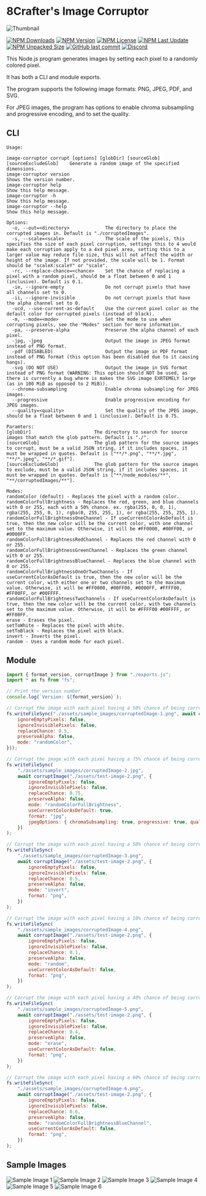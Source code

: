 # 8Crafter's Image Corruptor

![Thumbnail](./assets/thumbnail.png)

[![NPM Downloads](https://img.shields.io/npm/d18m/image-corruptor)](https://npmjs.com/package/image-corruptor)
[![NPM Version](https://img.shields.io/npm/v/image-corruptor)](https://npmjs.com/package/image-corruptor)
[![NPM License](https://img.shields.io/npm/l/image-corruptor)](https://npmjs.com/package/image-corruptor)
[![NPM Last Update](https://img.shields.io/npm/last-update/image-corruptor)](https://npmjs.com/package/image-corruptor)
[![NPM Unpacked Size](https://img.shields.io/npm/unpacked-size/image-corruptor)](https://npmjs.com/package/image-corruptor)
[![GitHub last commit](https://img.shields.io/github/last-commit/8Crafter-Studios/random-image-generator)](https://github.com/8Crafter-Studios/random-image-generator/commits/main)
[![Discord](https://img.shields.io/discord/1213197616570048512?logo=discord&label=discord&link=https%3A%2F%2Fdiscord.gg%2FjrCTeHGuhx)](https://discord.gg/jrCTeHGuhx)

This Node.js program generates images by setting each pixel to a randomly colored pixel.

It has both a CLI and module exports.

The program supports the following image formats: PNG, JPEG, PDF, and SVG.

For JPEG images, the program has options to enable chroma subsampling and progressive encoding, and to set the quality.

## CLI

```
Usage:

image-corruptor corrupt [options] [globDir] [sourceGlob] [sourceExcludeGlob]    Generate a random image of the specified dimensions.
image-corruptor version                                                         Shows the version number.
image-corruptor help                                                            Show this help message.
image-corruptor -h                                                              Show this help message.
image-corruptor --help                                                          Show this help message.

Options:
  -o, --out=<directory>             The directory to place the corrupted images in. Default is "./corruptedImages".
  -s, --scale=<scale>               The scale of the pixels, this specifies the size of each pixel corruption, settings this to 4 would make each corruption apply to a 4x4 pixel area, setting this to a larger value may reduce file size, this will not affect the width or height of the image. If not provided, the scale will be 1. Format should be "scaleX:scaleY" or "scale".
  -rc, --replace-chance=<chance>    Set the chance of replacing a pixel with a random pixel, should be a float between 0 and 1 (inclusive). Default is 0.1.
  -ie, --ignore-empty               Do not corrupt pixels that have all channels set to 0.
  -ii, --ignore-invisible           Do not corrupt pixels that have the alpha channel set to 0.
  -ucd, --use-current-as-default    Use the current pixel color as the default color for corrupted pixels (instead of black).
  -m, --mode=<mode>                 Set the mode to use when corrupting pixels, see the "Modes" section for more information.
  -pa, --preserve-alpha             Preserve the alpha channel of each pixel.
  -jpg, -jpeg                       Output the image in JPEG format instead of PNG format.
  -pdf (DISABLED)                   Output the image in PDF format instead of PNG format (this option has been disabled due to it causing hangs).
  -svg (DO NOT USE)                 Output the image in SVG format instead of PNG format (WARNING: This option should NOT be used, as there is currently a bug where is makes the SVG image EXRTEMELY large (as in 100 MiB as opposed to 2 MiB)).
  --chroma-subsampling              Enable chroma subsampling for JPEG images.
  --progressive                     Enable progressive encoding for JPEG images.
  --quality=<quality>               Set the quality of the JPEG image, should be a float between 0 and 1 (inclusive). Default is 0.75.

Paramters:
[globDir]                       The directory to search for source images that match the glob pattern. Default is "./".
[sourceGlob]                    The glob pattern for the source images to corrupt, must be a valid JSON string, if it includes spaces, it must be wrapped in quotes. Default is ["**/*.png", "**/*.jpg", "**/*.jpeg", "**/*.gif"].
[sourceExcludeGlob]             The glob pattern for the source images to exclude, must be a valid JSON string, if it includes spaces, it must be wrapped in quotes. Default is ["**/node_modules/**", "**/corruptedImages/**"].

Modes:
randomColor (default) - Replaces the pixel with a random color.
randomColorFullBrightness - Replaces the red, green, and blue channels with 0 or 255, each with a 50% chance. ex. rgba(255, 0, 0, 1), rgba(255, 255, 0, 1), rgba(0, 255, 255, 1), or rgba(255, 255, 255, 1).
randomColorFullBrightnessOneChannel - If useCurrentColorAsDefault is true, then the new color will be the current color, with one channel set to the maximum value. Otherwise, it will be #FF0000, #00FF00, or #0000FF.
randomColorFullBrightnessRedChannel - Replaces the red channel with 0 or 255.
randomColorFullBrightnessGreenChannel - Replaces the green channel with 0 or 255.
randomColorFullBrightnessBlueChannel - Replaces the blue channel with 0 or 255.
randomColorFullBrightnessOneOrTwoChannels - If useCurrentColorAsDefault is true, then the new color will be the current color, with either one or two channels set to the maximum value. Otherwise, it will be #FF0000, #00FF00, #0000FF, #FFFF00, #FF00FF, or #00FFFF.
randomColorFullBrightnessTwoChannels - If useCurrentColorAsDefault is true, then the new color will be the current color, with two channels set to the maximum value. Otherwise, it will be #FFFF00 #00FFFF, or #FF00FF.
erase - Erases the pixel.
setToWhite - Replaces the pixel with white.
setToBlack - Replaces the pixel with black.
invert - Inverts the pixel.
random - Uses a random mode for each pixel.
```

## Module

```js
import { format_version, corruptImage } from "./exports.js";
import * as fs from "fs";

// Print the version number.
console.log(`Version: ${format_version}`);

// Corrupt the image with each pixel having a 50% chance of being corrupted, using the "randomColor" mode, and save it to ../assets/sample_images/corruptedImage-1.png.
fs.writeFileSync("./assets/sample_images/corruptedImage-1.png", await corruptImage("./assets/test-image-2.png", {
    ignoreEmptyPixels: false,
    ignoreInvisiblePixels: false,
    replaceChance: 0.5,
    preserveAlpha: false,
    mode: "randomColor",
}));

// Corrupt the image with each pixel having a 75% chance of being corrupted, using the "randomColorFullBrightness" mode, using the current pixel color as the default color, and save it to ../assets/sample_images/corruptedImage-2.jpg.
fs.writeFileSync(
    "./assets/sample_images/corruptedImage-2.jpg",
    await corruptImage("./assets/test-image-2.png", {
        ignoreEmptyPixels: false,
        ignoreInvisiblePixels: false,
        replaceChance: 0.75,
        preserveAlpha: false,
        mode: "randomColorFullBrightness",
        useCurrentColorAsDefault: true,
        format: "jpg",
        jpegOptions: { chromaSubsampling: true, progressive: true, quality: 1 },
    })
);

// Corrupt the image with each pixel having a 50% chance of being corrupted, using the "invert" mode, and save it to ../assets/sample_images/corruptedImage-3.png.
fs.writeFileSync(
    "./assets/sample_images/corruptedImage-3.png",
    await corruptImage("./assets/test-image-2.png", {
        ignoreEmptyPixels: false,
        ignoreInvisiblePixels: false,
        replaceChance: 0.5,
        preserveAlpha: false,
        mode: "invert",
        format: "png",
    })
);

// Corrupt the image with each pixel having a 10% chance of being corrupted, using a random mode for each pixel, and save it to ../assets/sample_images/corruptedImage-4.png.
fs.writeFileSync(
    "./assets/sample_images/corruptedImage-4.png",
    await corruptImage("./assets/test-image-2.png", {
        ignoreEmptyPixels: false,
        ignoreInvisiblePixels: false,
        replaceChance: 0.1,
        preserveAlpha: false,
        mode: "random",
        useCurrentColorAsDefault: false,
        format: "png",
    })
);

// Corrupt the image with each pixel having a 40% chance of being corrupted, using the "erase" model, and save it to ../assets/sample_images/corruptedImage-5.png.
fs.writeFileSync(
    "./assets/sample_images/corruptedImage-5.png",
    await corruptImage("./assets/test-image-2.png", {
        ignoreEmptyPixels: false,
        ignoreInvisiblePixels: false,
        replaceChance: 0.4,
        preserveAlpha: false,
        mode: "erase",
        useCurrentColorAsDefault: false,
        format: "png",
    })
);

// Corrupt the image with each pixel having a 60% chance of being corrupted, using the "randomColorFullBrightnessBlueChannel" model, and save it to ../assets/sample_images/corruptedImage-6.png.
fs.writeFileSync(
    "./assets/sample_images/corruptedImage-6.png",
    await corruptImage("./assets/test-image-2.png", {
        ignoreEmptyPixels: false,
        ignoreInvisiblePixels: false,
        replaceChance: 0.6,
        preserveAlpha: false,
        mode: "randomColorFullBrightnessBlueChannel",
        useCurrentColorAsDefault: false,
        format: "png",
    })
);
```

## Sample Images

![Sample Image 1](./assets/sample_images/corruptedImage-1.png)
![Sample Image 2](./assets/sample_images/corruptedImage-2.jpg)
![Sample Image 3](./assets/sample_images/corruptedImage-3.png)
![Sample Image 4](./assets/sample_images/corruptedImage-4.png)
![Sample Image 5](./assets/sample_images/corruptedImage-5.png)
![Sample Image 6](./assets/sample_images/corruptedImage-6.png)
<!-- ![Sample Image 5](./assets/sample_images/corruptedImage-5.pdf) -->
<!-- ![Sample Image 6](./assets/sample_images/corruptedImage-6.svg) -->
